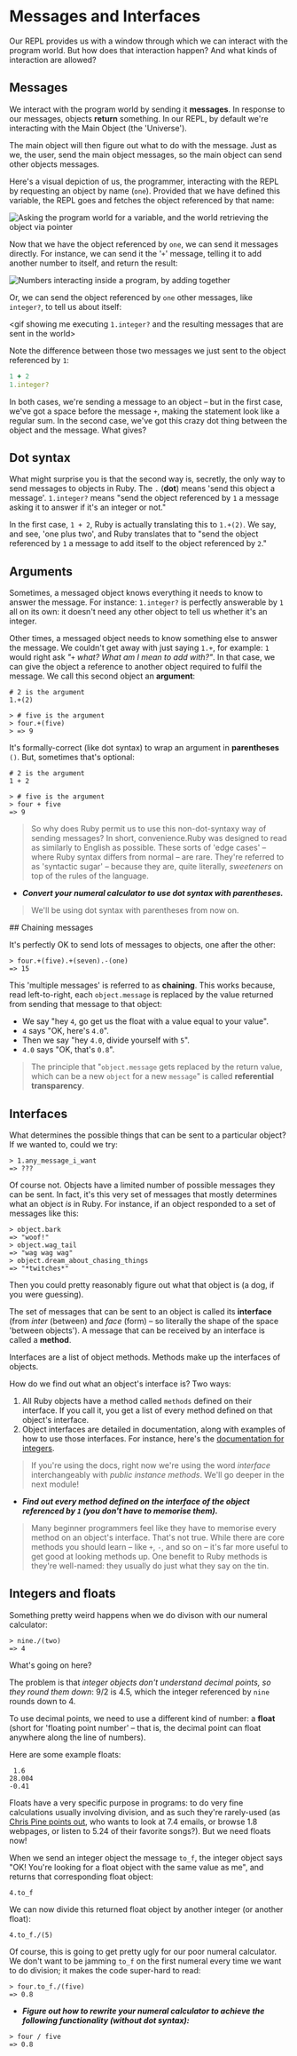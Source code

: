 # Messages and Interfaces

Our REPL provides us with a window through which we can interact with the program world. But how does that interaction happen? And what kinds of interaction are allowed?

## Messages

We interact with the program world by sending it **messages**. In response to our messages, objects **return** something. In our REPL, by default we're interacting with the Main Object (the 'Universe').

<gif showing me interacting with the main object by sending it messages>

The main object will then figure out what to do with the message. Just as we, the user, send the main object messages, so the main object can send other objects messages.

Here's a visual depiction of us, the programmer, interacting with the REPL by requesting an object by name (`one`). Provided that we have defined this variable, the REPL goes and fetches the object referenced by that name:

![Asking the program world for a variable, and the world retrieving the object via pointer](../images/2-retrieving-object-by-variable.gif)

Now that we have the object referenced by `one`, we can send it messages directly. For instance, we can send it the '`+`' message, telling it to add another number to itself, and return the result:

![Numbers interacting inside a program, by adding together](../images/2-numbers-interacting.gif)

Or, we can send the object referenced by `one` other messages, like `integer?`, to tell us about itself:

<gif showing me executing `1.integer?` and the resulting messages that are sent in the world>

Note the difference between those two messages we just sent to the object referenced by `1`:

```ruby
1 + 2
1.integer?
```

In both cases, we're sending a message to an object – but in the first case, we've got a space before the message `+`, making the statement look like a regular sum. In the second case, we've got this crazy dot thing between the object and the message. What gives?

## Dot syntax

What might surprise you is that the second way is, secretly, the only way to send messages to objects in Ruby. The `.` (**dot**) means 'send this object a message'. `1.integer?` means "send the object referenced by `1` a message asking it to answer if it's an integer or not."

In the first case, `1 + 2`, Ruby is actually translating this to `1.+(2)`. We say, and see, 'one plus two', and Ruby translates that to "send the object referenced by `1` a message to add itself to the object referenced by `2`."

## Arguments

Sometimes, a messaged object knows everything it needs to know to answer the message. For instance: `1.integer?` is perfectly answerable by `1` all on its own: it doesn't need any other object to tell us whether it's an integer.

Other times, a messaged object needs to know something else to answer the message. We couldn't get away with just saying `1.+`, for example: `1` would right ask _"`+` what? What am I mean to add with?"_. In that case, we can give the object a reference to another object required to fulfil the message. We call this second object an **argument**:

```eval-ruby
# 2 is the argument
1.+(2)
```

```
> # five is the argument
> four.+(five)
> => 9
```

It's formally-correct (like dot syntax) to wrap an argument in **parentheses** `()`. But, sometimes that's optional:

```eval-ruby
# 2 is the argument
1 + 2
```

```irb
> # five is the argument
> four + five
=> 9
```

> So why does Ruby permit us to use this non-dot-syntaxy way of sending messages? In short, convenience.Ruby was designed to read as similarly to English as possible. These sorts of 'edge cases' – where Ruby syntax differs from normal – are rare. They're referred to as 'syntactic sugar' – because they are, quite literally, _sweeteners_ on top of the rules of the language.

- _**Convert your numeral calculator to use dot syntax with parentheses.**_

> We'll be using dot syntax with parentheses from now on.

## Chaining messages

It's perfectly OK to send lots of messages to objects, one after the other:

```irb
> four.+(five).+(seven).-(one)
=> 15
```

This 'multiple messages' is referred to as **chaining**. This works because, read left-to-right, each `object.message` is replaced by the value returned from sending that message to that object:

<animation showing referential transparency through chaining>

- We say "hey `4`, go get us the float with a value equal to your value".
- `4` says "OK, here's `4.0`". 
- Then we say "hey `4.0`, divide yourself with `5`".
- `4.0` says "OK, that's `0.8`".

> The principle that "`object.message` gets replaced by the return value, which can be a new `object` for a new `message`" is called **referential transparency**.

## Interfaces

What determines the possible things that can be sent to a particular object? If we wanted to, could we try:

```irb
> 1.any_message_i_want
=> ???
```

Of course not. Objects have a limited number of possible messages they can be sent. In fact, it's this very set of messages that mostly determines what an object _is_ in Ruby. For instance, if an object responded to a set of messages like this:

```irb
> object.bark
=> "woof!"
> object.wag_tail
=> "wag wag wag"
> object.dream_about_chasing_things
=> "*twitches*"
```

Then you could pretty reasonably figure out what that object is (a dog, if you were guessing).

The set of messages that can be sent to an object is called its **interface** (from _inter_ (between) and _face_ (form) – so literally the shape of the space 'between objects'). A message that can be received by an interface is called a **method**. 

Interfaces are a list of object methods. Methods make up the interfaces of objects.

<diagram of interfaces as holes on an object>

How do we find out what an object's interface is? Two ways:

1. All Ruby objects have a method called `methods` defined on their interface. If you call it, you get a list of every method defined on that object's interface.
2. Object interfaces are detailed in documentation, along with examples of how to use those interfaces. For instance, here's the [documentation for integers](https://ruby-doc.org/core-2.2.0/Integer.html).

> If you're using the docs, right now we're using the word _interface_ interchangeably with _public instance methods_. We'll go deeper in the next module!

- _**Find out every method defined on the interface of the object referenced by `1` (you don't have to memorise them).**_

> Many beginner programmers feel like they have to memorise every method on an object's interface. That's not true. While there are core methods you should learn – like `+`, `-`, and so on – it's far more useful to get good at looking methods up. One benefit to Ruby methods is they're well-named: they usually do just what they say on the tin.

## Integers and floats

Something pretty weird happens when we do divison with our numeral calculator:

```irb
> nine./(two)
=> 4
```

What's going on here? 

The problem is that _integer objects don't understand decimal points, so they round them down_: 9/2 is 4.5, which the integer referenced by `nine` rounds down to 4.

To use decimal points, we need to use a different kind of number: a **float** (short for 'floating point number' – that is, the decimal point can float anywhere along the line of numbers).

Here are some example floats:

```
 1.6
28.004
-0.41
```

Floats have a very specific purpose in programs: to do very fine calculations usually involving division, and as such they're rarely-used (as [Chris Pine points out](https://pine.fm/LearnToProgram/chap_01.html), who wants to look at 7.4 emails, or browse 1.8 webpages, or listen to 5.24 of their favorite songs?). But we need floats now!

When we send an integer object the message `to_f`, the integer object says "OK! You're looking for a float object with the same value as me", and returns that corresponding float object:

```eval-ruby
4.to_f
```

We can now divide this returned float object by another integer (or another float):

```eval-ruby
4.to_f./(5)
```

Of course, this is going to get pretty ugly for our poor numeral calculator. We don't want to be jamming `to_f` on the first numeral every time we want to do division; it makes the code super-hard to read:

```irb
> four.to_f./(five)
=> 0.8
```

- _**Figure out how to rewrite your numeral calculator to achieve the following functionality (without dot syntax):**_

```irb
> four / five
=> 0.8
```